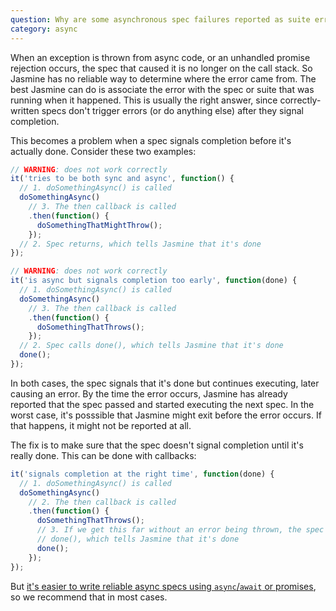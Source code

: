```yaml
---
question: Why are some asynchronous spec failures reported as suite errors or as failures of a different spec?
category: async
---
```


When an exception is thrown from async code, or an unhandled promise rejection
occurs, the spec that caused it is no longer on the call stack. So Jasmine has
no reliable way to determine where the error came from. The best Jasmine can do
is associate the error with the spec or suite that was running when it happened.
This is usually the right answer, since correctly-written specs don't trigger
errors (or do anything else) after they signal completion.

This becomes a problem when a spec signals completion before it's actually done.
Consider these two examples:

```javascript
// WARNING: does not work correctly
it('tries to be both sync and async', function() {
  // 1. doSomethingAsync() is called 
  doSomethingAsync()
    // 3. The then callback is called
    .then(function() {
      doSomethingThatMightThrow();
    });
  // 2. Spec returns, which tells Jasmine that it's done
});

// WARNING: does not work correctly
it('is async but signals completion too early', function(done) {
  // 1. doSomethingAsync() is called 
  doSomethingAsync()
    // 3. The then callback is called
    .then(function() {
      doSomethingThatThrows();
    });
  // 2. Spec calls done(), which tells Jasmine that it's done
  done();
});
```

In both cases, the spec signals that it's done but continues executing, later
causing an error. By the time the error occurs, Jasmine has already reported
that the spec passed and started executing the next spec. In the worst case,
it's posssible that Jasmine might exit before the error occurs. If that happens,
it might not be reported at all.

The fix is to make sure that the spec doesn't signal completion until it's
really done. This can be done with callbacks:

```javascript
it('signals completion at the right time', function(done) {
  // 1. doSomethingAsync() is called 
  doSomethingAsync()
    // 2. The then callback is called
    .then(function() {
      doSomethingThatThrows();
      // 3. If we get this far without an error being thrown, the spec calls
      // done(), which tells Jasmine that it's done
      done();
    });
});
```

But
[it's easier to write reliable async specs using `async`/`await` or promises](#which-async-style-should-i-prefer-and-why),
so we recommend that in most cases.
